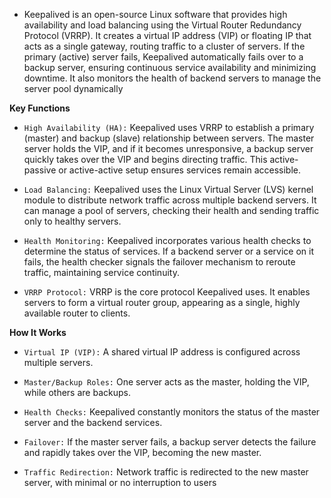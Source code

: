 
- Keepalived is an open-source Linux software that provides high availability and load balancing using the Virtual Router Redundancy Protocol (VRRP). It creates a virtual IP address (VIP) or floating IP that acts as a single gateway, routing traffic to a cluster of servers. If the primary (active) server fails, Keepalived automatically fails over to a backup server, ensuring continuous service availability and minimizing downtime. It also monitors the health of backend servers to manage the server pool dynamically


**Key Functions**

-  `High Availability (HA):`
    Keepalived uses VRRP to establish a primary (master) and backup (slave) relationship between servers. The master server holds the VIP, and if it becomes unresponsive, a backup server quickly takes over the VIP and begins directing traffic. This active-passive or active-active setup ensures services remain accessible. 

- `Load Balancing:`
Keepalived uses the Linux Virtual Server (LVS) kernel module to distribute network traffic across multiple backend servers. It can manage a pool of servers, checking their health and sending traffic only to healthy servers. 
- `Health Monitoring:`
Keepalived incorporates various health checks to determine the status of services. If a backend server or a service on it fails, the health checker signals the failover mechanism to reroute traffic, maintaining service continuity. 
- `VRRP Protocol:`
VRRP is the core protocol Keepalived uses. It enables servers to form a virtual router group, appearing as a single, highly available router to clients. 



**How It Works**

   - `Virtual IP (VIP):` A shared virtual IP address is configured across multiple servers. 

- `Master/Backup Roles:` One server acts as the master, holding the VIP, while others are backups. 
- `Health Checks:` Keepalived constantly monitors the status of the master server and the backend services. 
- `Failover:` If the master server fails, a backup server detects the failure and rapidly takes over the VIP, becoming the new master. 
- `Traffic Redirection:` Network traffic is redirected to the new master server, with minimal or no interruption to users
